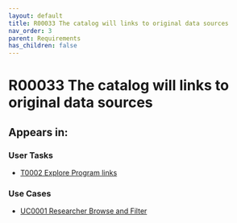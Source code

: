```yaml
---
layout: default
title: R00033 The catalog will links to original data sources
nav_order: 3
parent: Requirements
has_children: false
---
```


# R00033 The catalog will links to original data sources

## Appears in:


### User Tasks

-   [T0002 Explore Program links](../user-tasks/t0002-explore-program-links.md)

### Use Cases

-   [UC0001 Researcher Browse and Filter](../use-cases/uc0001-researcher-browse-and-filter.md)
